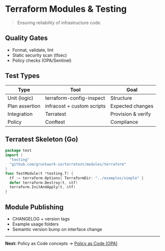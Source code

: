 # Terraform Modules & Testing

> Ensuring reliability of infrastructure code.

## Quality Gates
- Format, validate, lint
- Static security scan (tfsec)
- Policy checks (OPA/Sentinel)

## Test Types
| Type | Tool | Goal |
|------|------|-----|
| Unit (logic) | terraform-config-inspect | Structure |
| Plan assertion | infracost + custom scripts | Expected changes |
| Integration | Terratest | Provision & verify |
| Policy | Conftest | Compliance |

## Terratest Skeleton (Go)
```go
package test
import (
  "testing"
  "github.com/gruntwork-io/terratest/modules/terraform"
)
func TestModule(t *testing.T) {
  tf := terraform.Options{ TerraformDir: "../examples/simple" }
  defer terraform.Destroy(t, &tf)
  terraform.InitAndApply(t, &tf)
}
```

## Module Publishing
- CHANGELOG + version tags
- Example usage folders
- Semantic version bump on interface change

---
**Next:** Policy as Code concepts → [Policy as Code (OPA)](policy-as-code.md)
